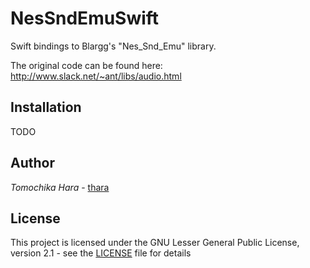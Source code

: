 # NesSndEmuSwift

Swift bindings to Blargg's "Nes_Snd_Emu" library.

The original code can be found here:
http://www.slack.net/~ant/libs/audio.html


## Installation

TODO

## Author

*Tomochika Hara* - [thara](https://github.com/thara)

## License

This project is licensed under the GNU Lesser General Public License, version 2.1 - see the [LICENSE](./LICENSE) file for details
